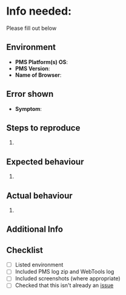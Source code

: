 # Info needed:
Please fill out below

## Environment
- **PMS Platform(s) OS**: 
- **PMS Version**: 
- **Name of Browser**: 

## Error shown
- **Symptom**: 

## Steps to reproduce
1. 

## Expected behaviour
1. 

## Actual behaviour
1. 

## Additional Info


## Checklist
- [ ] Listed environment
- [ ] Included PMS log zip and WebTools log
- [ ] Included screenshots (where appropriate)
- [ ] Checked that this isn't already an [issue](https://github.com/ukdtom/WebTools.bundle/issues)

